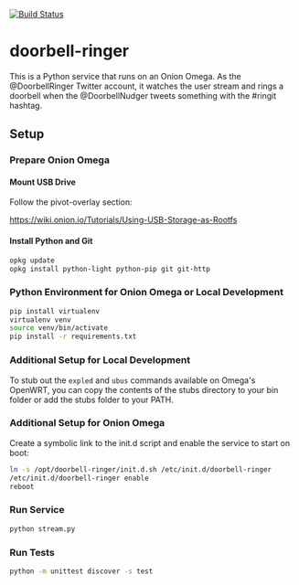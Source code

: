 [![Build Status](https://travis-ci.org/atesgoral/doorbell-ringer.svg?branch=master)](https://travis-ci.org/atesgoral/doorbell-ringer)

# doorbell-ringer
This is a Python service that runs on an Onion Omega. As the @DoorbellRinger Twitter account, it watches the user stream and rings a doorbell when the @DoorbellNudger tweets something with the #ringit hashtag.

## Setup

### Prepare Onion Omega

#### Mount USB Drive

Follow the pivot-overlay section:

https://wiki.onion.io/Tutorials/Using-USB-Storage-as-Rootfs

#### Install Python and Git

```sh
opkg update
opkg install python-light python-pip git git-http
```

### Python Environment for Onion Omega or Local Development

```sh
pip install virtualenv
virtualenv venv
source venv/bin/activate
pip install -r requirements.txt
```

### Additional Setup for Local Development

To stub out the `expled` and `ubus` commands available on Omega's OpenWRT, you can copy the contents of the stubs directory to your bin folder or add the stubs folder to your PATH.

### Additional Setup for Onion Omega

Create a symbolic link to the init.d script and enable the service to start on boot:

```sh
ln -s /opt/doorbell-ringer/init.d.sh /etc/init.d/doorbell-ringer
/etc/init.d/doorbell-ringer enable
reboot
```

### Run Service

```sh
python stream.py
```

### Run Tests

```sh
python -m unittest discover -s test
```
